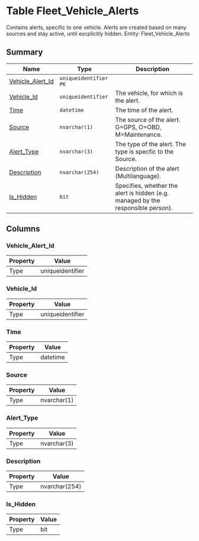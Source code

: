 # Table Fleet_Vehicle_Alerts

Contains alerts, specific to one vehicle. Alerts are created based on many sources and stay active, until excplicitly hidden. Entity: Fleet_Vehicle_Alerts

## Summary

| Name | Type | Description |
| - | - | --- |
|[Vehicle_Alert_Id](#vehicle_alert_id)|`uniqueidentifier` `PK`||
|[Vehicle_Id](#vehicle_id)|`uniqueidentifier` |The vehicle, for which is the alert.|
|[Time](#time)|`datetime` |The time of the alert.|
|[Source](#source)|`nvarchar(1)` |The source of the alert. G=GPS, O=OBD, M=Maintenance.|
|[Alert_Type](#alert_type)|`nvarchar(3)` |The type of the alert. The type is specfic to the Source.|
|[Description](#description)|`nvarchar(254)` |Description of the alert (Multilanguage).|
|[Is_Hidden](#is_hidden)|`bit` |Specifies, whether the alert is hidden (e.g. managed by the responsible person).|

## Columns

### Vehicle_Alert_Id

| Property | Value |
| - | - |
|Type|uniqueidentifier|

### Vehicle_Id

| Property | Value |
| - | - |
|Type|uniqueidentifier|

### Time

| Property | Value |
| - | - |
|Type|datetime|

### Source

| Property | Value |
| - | - |
|Type|nvarchar(1)|

### Alert_Type

| Property | Value |
| - | - |
|Type|nvarchar(3)|

### Description

| Property | Value |
| - | - |
|Type|nvarchar(254)|

### Is_Hidden

| Property | Value |
| - | - |
|Type|bit|



